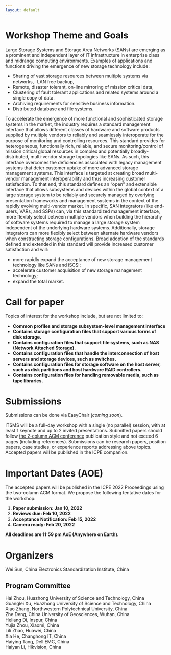 ```yaml
---
layout: default
---
```


# Workshop Theme and Goals

Large Storage Systems and Storage Area Networks (SANs) are emerging as a prominent and independent layer of IT infrastructure in enterprise class and midrange computing environments. Examples of applications and functions driving the emergence of new storage technology include:

- Sharing of vast storage resources between multiple systems via networks,- LAN free backup,
- Remote, disaster tolerant, on-line mirroring of mission critical data,
- Clustering of fault tolerant applications and related systems around a single copy of data.
- Archiving requirements for sensitive business information.
- Distributed database and file systems.

To accelerate the emergence of more functional and sophisticated storage systems in the market, the industry requires a standard management interface that allows different classes of hardware and software products supplied by multiple vendors to reliably and seamlessly interoperate for the purpose of monitoring and controlling resources. This standard provides for heterogeneous, functionally rich, reliable, and secure monitoring/control of mission critical global resources in complex and potentially broadly-distributed, multi-vendor storage topologies like SANs. As such, this interface overcomes the deficiencies associated with legacy management systems that deter customer uptake of more advanced storage management systems.
This interface is targeted at creating broad multi-vendor management interoperability and thus increasing customer satisfaction. To that end, this standard defines an “open” and extensible interface that allows subsystems and devices within the global context of a large storage system to be reliably and securely managed by overlying presentation frameworks and management systems in the context of the rapidly evolving multi-vendor market. In specific, SAN integrators (like end-users, VARs, and SSPs) can, via this standardized management interface, more flexibly select between multiple vendors when building the hierarchy of software systems required to manage a large storage system independent of the underlying hardware systems. Additionally, storage integrators can more flexibly select between alternate hardware vendors when constructing storage configurations. Broad adoption of the standards defined and extended in this standard will provide increased customer satisfaction and will:
- more rapidly expand the acceptance of new storage management technology like SANs
and iSCSI; 
- accelerate customer acquisition of new storage management technology;
- expand the total market.


# Call for paper

Topics of interest for the workshop include, but are not limited to:
- **Common profiles and storage subsystem-level management interface**
- **Contains storage configuration files that support various forms of disk storage.**
- **Contains configuration files that support file systems, such as NAS (Network Attached Storage).**
- **Contains configuration files that handle the interconnection of host servers and storage devices, such as switches.**
- **Contains configuration files for storage software on the host server, such as disk partitions and host hardware RAID controllers.**
- **Contains configuration files for handling removable media, such as tape libraries.**

# Submissions

Submissions can be done via EasyChair (*coming soon*).

ITSMS will be a full-day workshop with a single (no parallel) session, with at least 1 keynote and up to 2 invited presentations. Submitted papers should follow [the 2-column ACM conference](https://www.acm.org/publications/proceedings-template) publication style and not exceed 6 pages (including references). Submissions can be research papers, position papers, case studies, or experience reports addressing above topics. Accepted papers will be published in the ICPE companion.

# Important Dates (AOE)

The accepted papers will be published in the ICPE 2022 Proceedings using the two-column ACM format. We propose the following tentative dates for the workshop:
1. **Paper submission: Jan 10, 2022**
2. **Reviews due: Feb 10, 2022**
3. **Acceptance Notification: Feb 15, 2022**
4. **Camera ready: Feb 20, 2022**

**All deadlines are 11:59 pm AoE (Anywhere on Earth).**

# Organizers

Wei Sun, China Electronics Standardization Institute, China

## Program Committee

Hai Zhou, Huazhong University of Science and Technology, China  
Guanglei Xu, Huazhong University of Science and Technology, China  
Xiao Zhang, Northwestern Polytechnical University, China  
Zhe Deng, China University of Geosciences, Wuhan, China  
Heliang Di, Inspur, China  
Yujia Zhou, Xiaomi, China  
Lili Zhao, Huawei, China  
Xia He, Changhong IT, China  
Haiying Tang, Dell EMC, China  
Haiyan Li, Hikvision, China  

